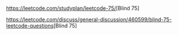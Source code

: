 #

<https://leetcode.com/studyplan/leetcode-75/>[Blind 75]

<https://leetcode.com/discuss/general-discussion/460599/blind-75-leetcode-questions>[Blind 75]
